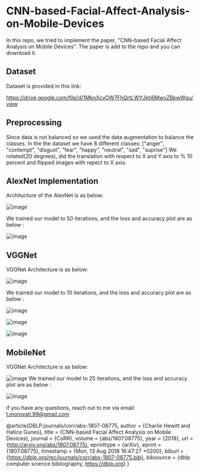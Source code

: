 # CNN-based-Facial-Affect-Analysis-on-Mobile-Devices

In this repo, we tried to implement the paper, "CNN-based Facial Affect Analysis on Mobile Devices". The paper is add to the repo and you can download it. 

## Dataset 

Dataset is provided in this link:

https://drive.google.com/file/d/1MknXcvOW7FhQrtLWYJkti6MwvZBkwWgu/view

## Preprocessing

Since data is not balanced so we used the data augmentation to balance the classes. In the the dataset we have 8 different classes: 
["anger", "contempt", "disgust", "fear", "happy", "neutral", "sad", "suprise"]
We rotated(20 degrees), did the translation with respect to X and Y axis to % 10 percent and flipped images with repect to X axis.

## AlexNet Implementation

Architucture of the AlexNet is as below: 

![image](https://github.com/tmorovati/CNN-based-Facial-Affect-Analysis-on-Mobile-Devices/assets/47552594/ba2a2fac-d23b-4c7b-b1c1-d93194b72e57)

We trained our model to 50 iterations, and the loss and accuracy plot are as below : 

![image](https://github.com/tmorovati/CNN-based-Facial-Affect-Analysis-on-Mobile-Devices/assets/47552594/2123c2c8-ede9-4fa2-a75d-50fbe8d74b96)

## VGGNet

VGGNet Architecture is as below: 

![image](https://github.com/tmorovati/CNN-based-Facial-Affect-Analysis-on-Mobile-Devices/assets/47552594/2070e5d6-db73-4f02-8c22-81b7578019ac)


We trained our model to 10 iterations, and the loss and accuracy plot are as below : 

![image](https://github.com/tmorovati/CNN-based-Facial-Affect-Analysis-on-Mobile-Devices/assets/47552594/70ddd210-9322-4fc9-9248-f03994d3cf70)

![image](https://github.com/tmorovati/CNN-based-Facial-Affect-Analysis-on-Mobile-Devices/assets/47552594/7f28d753-10cf-408c-a590-4c6c8744bfdc)


![image](https://github.com/tmorovati/CNN-based-Facial-Affect-Analysis-on-Mobile-Devices/assets/47552594/3b4a302a-e255-4e48-9a43-2f5531a21d39)


## MobileNet

VGGNet Architecture is as below: 

![image](https://github.com/tmorovati/CNN-based-Facial-Affect-Analysis-on-Mobile-Devices/assets/47552594/32398fcc-022a-40b3-a340-8525f7802e84)
We trained our model to 25 iterations, and the loss and accuracy plot are as below : 

![image](https://github.com/tmorovati/CNN-based-Facial-Affect-Analysis-on-Mobile-Devices/assets/47552594/dca0f752-6236-4df7-b132-6aa029a7e647)


if you have any questions, reach out to me via email: t.morovati.99@gmail.com

@article{DBLP:journals/corr/abs-1807-08775,
  author       = {Charlie Hewitt and
                  Hatice Gunes},
  title        = {CNN-based Facial Affect Analysis on Mobile Devices},
  journal      = {CoRR},
  volume       = {abs/1807.08775},
  year         = {2018},
  url          = {http://arxiv.org/abs/1807.08775},
  eprinttype    = {arXiv},
  eprint       = {1807.08775},
  timestamp    = {Mon, 13 Aug 2018 16:47:27 +0200},
  biburl       = {https://dblp.org/rec/journals/corr/abs-1807-08775.bib},
  bibsource    = {dblp computer science bibliography, https://dblp.org}
}
